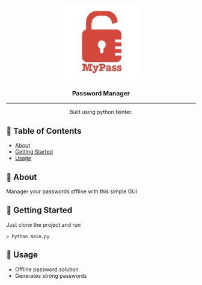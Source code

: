<p align="center">
  <a href="" rel="noopener">
 <img width=200px height=200px src="logo.png" alt="Project logo"></a>
</p>

<h3 align="center">Password Manager</h3>

---

<p align="center"> Built using python tkinter.
    <br> 
</p>

## 📝 Table of Contents

- [About](#about)
- [Getting Started](#getting_started)
- [Usage](#usage)


## 🧐 About <a name = "about"></a>

Manager your passwords offline with this simple GUI

## 🏁 Getting Started <a name = "getting_started"></a>

Just clone the project and run

```
> Python main.py
```

## 🎈 Usage <a name="usage"></a>

* Offline password solution
* Generates strong passwords

